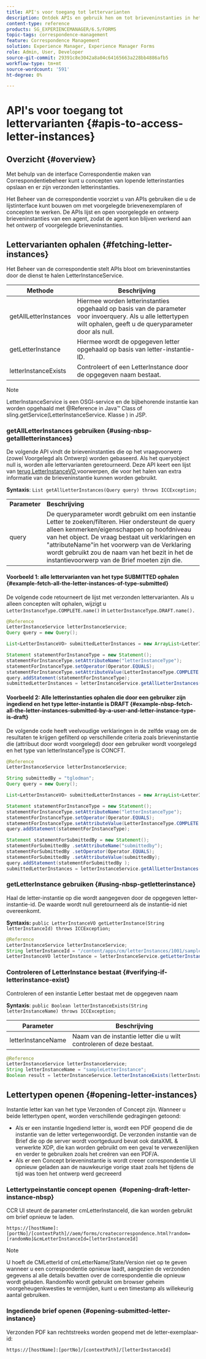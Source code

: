 ```yaml
---
title: API's voor toegang tot lettervarianten
description: Ontdek APIs en gebruik hen om tot brieveninstanties in het milieu van AEM Forms programmatically toegang te hebben.
content-type: reference
products: SG_EXPERIENCEMANAGER/6.5/FORMS
topic-tags: correspondence-management
feature: Correspondence Management
solution: Experience Manager, Experience Manager Forms
role: Admin, User, Developer
source-git-commit: 29391c8e3042a8a04c64165663a228bb4886afb5
workflow-type: tm+mt
source-wordcount: '591'
ht-degree: 0%

---
```


# API&#39;s voor toegang tot lettervarianten {#apis-to-access-letter-instances}

## Overzicht {#overview}

Met behulp van de interface Correspondentie maken van Correspondentiebeheer kunt u concepten van lopende letterinstanties opslaan en er zijn verzonden letterinstanties.

Het Beheer van de correspondentie voorziet u van APIs gebruiken die u de lijstinterface kunt bouwen om met voorgelegde brievenexemplaren of concepten te werken. De APIs lijst en open voorgelegde en ontwerp brieveninstanties van een agent, zodat de agent kon blijven werkend aan het ontwerp of voorgelegde brieveninstanties.

## Lettervarianten ophalen {#fetching-letter-instances}

Het Beheer van de correspondentie stelt APIs bloot om brieveninstanties door de dienst te halen LetterInstanceService.

| Methode | Beschrijving |
|--- |--- |
| getAllLetterInstances | Hiermee worden letterinstanties opgehaald op basis van de parameter voor invoerquery. Als u alle lettertypen wilt ophalen, geeft u de queryparameter door als null. |
| getLetterInstance | Hiermee wordt de opgegeven letter opgehaald op basis van letter-instantie-ID. |
| letterInstanceExists | Controleert of een LetterInstance door de opgegeven naam bestaat. |

>[!NOTE]
>
>LetterInstanceService is een OSGI-service en de bijbehorende instantie kan worden opgehaald met @Reference in Java™
>Class of sling.getService(LetterInstanceService. Klasse ) in JSP.

### getAllLetterInstances gebruiken {#using-nbsp-getallletterinstances}

De volgende API vindt de brieveninstanties die op het vraagvoorwerp (zowel Voorgelegd als Ontwerp) worden gebaseerd. Als het queryobject null is, worden alle lettervarianten geretourneerd. Deze API keert een lijst van [ terug LetterInstanceVO ](https://helpx.adobe.com/aem-forms/6-2/javadocs/com/adobe/icc/dbforms/obj/LetterInstanceVO.html) voorwerpen, die voor het halen van extra informatie van de brieveninstantie kunnen worden gebruikt.

**Syntaxis**: `List getAllLetterInstances(Query query) throws ICCException;`

<table>
 <tbody>
  <tr>
   <td><strong>Parameter</strong></td>
   <td><strong>Beschrijving</strong></td>
  </tr>
  <tr>
   <td>query</td>
   <td>De queryparameter wordt gebruikt om een instantie Letter te zoeken/filteren. Hier ondersteunt de query alleen kenmerken/eigenschappen op hoofdniveau van het object. De vraag bestaat uit verklaringen en "attributeName"in het voorwerp van de Verklaring wordt gebruikt zou de naam van het bezit in het de instantievoorwerp van de Brief moeten zijn die.<br /> </td>
  </tr>
 </tbody>
</table>

#### Voorbeeld 1: alle lettervarianten van het type SUBMITTED ophalen {#example-fetch-all-the-letter-instances-of-type-submitted}

De volgende code retourneert de lijst met verzonden lettervarianten. Als u alleen concepten wilt ophalen, wijzigt u `LetterInstanceType.COMPLETE.name()` in `LetterInstanceType.DRAFT.name().`

```java
@Reference
LetterInstanceService letterInstanceService;
Query query = new Query();

List<LetterInstanceVO> submittedLetterInstances = new ArrayList<LetterInstanceVO>();

Statement statementForInstanceType = new Statement();
statementForInstanceType.setAttributeName("letterInstanceType");
statementForInstanceType.setOperator(Operator.EQUALS);
statementForInstanceType.setAttributeValue(LetterInstanceType.COMPLETE.name());
query.addStatement(statementForInstanceType);
submittedLetterInstances = letterInstanceService.getAllLetterInstances(query);
```

#### Voorbeeld 2: Alle letterinstanties ophalen die door een gebruiker zijn ingediend en het type letter-instantie is DRAFT {#example-nbsp-fetch-all-the-letter-instances-submitted-by-a-user-and-letter-instance-type-is-draft}

De volgende code heeft veelvoudige verklaringen in de zelfde vraag om de resultaten te krijgen gefilterd op verschillende criteria zoals brieveninstantie die (attribuut door wordt voorgelegd) door een gebruiker wordt voorgelegd en het type van letterInstanceType is CONCFT.

```java
@Reference
LetterInstanceService letterInstanceService;

String submittedBy = "tglodman";
Query query = new Query();

List<LetterInstanceVO> submittedLetterInstances = new ArrayList<LetterInstanceVO>();

Statement statementForInstanceType = new Statement();
statementForInstanceType.setAttributeName("letterInstanceType");
statementForInstanceType.setOperator(Operator.EQUALS);
statementForInstanceType.setAttributeValue(LetterInstanceType.COMPLETE.name());
query.addStatement(statementForInstanceType);

Statement statementForSubmittedBy = new Statement();
statementForSubmittedBy .setAttributeName("submittedby");
statementForSubmittedBy .setOperator(Operator.EQUALS);
statementForSubmittedBy .setAttributeValue(submittedBy);
query.addStatement(statementForSubmittedBy );
submittedLetterInstances = letterInstanceService.getAllLetterInstances(query);
```

### getLetterInstance gebruiken {#using-nbsp-getletterinstance}

Haal de letter-instantie op die wordt aangegeven door de opgegeven letter-instantie-id. De waarde wordt null geretourneerd als de instantie-id niet overeenkomt.

**Syntaxis:** `public LetterInstanceVO getLetterInstance(String letterInstanceId) throws ICCException;`

```java
@Reference
LetterInstanceService letterInstanceService;
String letterInstanceId = "/content/apps/cm/letterInstances/1001/sampleLetterInstance";
LetterInstanceVO letterInstance = letterInstanceService.getLetterInstance(letterInstanceId );
```

### Controleren of LetterInstance bestaat {#verifying-if-letterinstance-exist}

Controleren of een instantie Letter bestaat met de opgegeven naam

**Syntaxis**: `public Boolean letterInstanceExists(String letterInstanceName) throws ICCException;`

| **Parameter** | **Beschrijving** |
|---|---|
| letterInstanceName | Naam van de instantie letter die u wilt controleren of deze bestaat. |

```java
@Reference
LetterInstanceService letterInstanceService;
String letterInstanceName = "sampleLetterInstance";
Boolean result = letterInstanceService.letterInstanceExists(letterInstanceName );
```

## Lettertypen openen {#opening-letter-instances}

Instantie letter kan van het type Verzonden of Concept zijn. Wanneer u beide lettertypen opent, worden verschillende gedragingen getoond:

* Als er een instantie Ingediend letter is, wordt een PDF geopend die de instantie van de letter vertegenwoordigt. De verzonden instantie van de Brief die op de server wordt voortgeduurd bevat ook dataXML &amp; verwerkte XDP, die kan worden gebruikt om een geval te verwezenlijken en verder te gebruiken zoals het creëren van een PDF/A.
* Als er een Concept brieveninstantie is wordt creeer correspondentie UI opnieuw geladen aan de nauwkeurige vorige staat zoals het tijdens de tijd was toen het ontwerp werd gecreeerd

### Lettertypeinstantie concept openen  {#opening-draft-letter-instance-nbsp}

CCR UI steunt de parameter cmLetterInstanceId, die kan worden gebruikt om brief opnieuw te laden.

`https://[hostName]:[portNo]/[contextPath]//aem/forms/createcorrespondence.html?random=[randomNo]&cmLetterInstanceId=[letterInstanceId]`

>[!NOTE]
>
>U hoeft de CMLetterId of cmLetterName/State/Version niet op te geven wanneer u een correspondentie opnieuw laadt, aangezien de verzonden gegevens al alle details bevatten over de correspondentie die opnieuw wordt geladen. RandomNo wordt gebruikt om browser geheim voorgeheugenkwesties te vermijden, kunt u een timestamp als willekeurig aantal gebruiken.

### Ingediende brief openen {#opening-submitted-letter-instance}

Verzonden PDF kan rechtstreeks worden geopend met de letter-exemplaar-id:

`https://[hostName]:[portNo]/[contextPath]/[letterInstanceId]`
